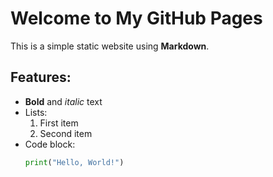 # Welcome to My GitHub Pages

This is a simple static website using **Markdown**.

## Features:
- **Bold** and *italic* text
- Lists:
  1. First item
  2. Second item
- Code block:
  ```python
  print("Hello, World!")
